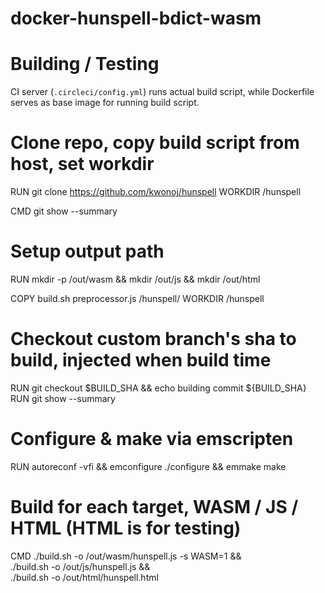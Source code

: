 # docker-hunspell-bdict-wasm

# Building / Testing

CI server (`.circleci/config.yml`) runs actual build script, while Dockerfile serves as base image for running build script.


# Clone repo, copy build script from host, set workdir
RUN git clone https://github.com/kwonoj/hunspell
WORKDIR /hunspell

CMD git show --summary

# Setup output path
RUN mkdir -p /out/wasm && mkdir /out/js && mkdir /out/html

COPY build.sh preprocessor.js /hunspell/
WORKDIR /hunspell

# Checkout custom branch's sha to build, injected when build time
RUN git checkout $BUILD_SHA && echo building commit ${BUILD_SHA}
RUN git show --summary

# Configure & make via emscripten
RUN autoreconf -vfi && emconfigure ./configure && emmake make

# Build for each target, WASM / JS / HTML (HTML is for testing)
CMD ./build.sh -o /out/wasm/hunspell.js -s WASM=1 && \
  ./build.sh -o /out/js/hunspell.js && \
  ./build.sh -o /out/html/hunspell.html